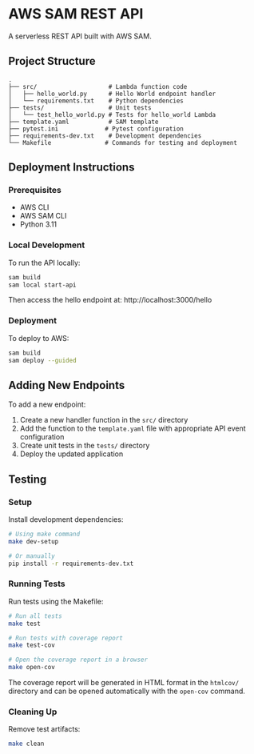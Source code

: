# AWS SAM REST API

A serverless REST API built with AWS SAM.

## Project Structure

```
.
├── src/                    # Lambda function code
│   ├── hello_world.py      # Hello World endpoint handler
│   └── requirements.txt    # Python dependencies
├── tests/                  # Unit tests
│   └── test_hello_world.py # Tests for hello_world Lambda
├── template.yaml           # SAM template
├── pytest.ini             # Pytest configuration
├── requirements-dev.txt    # Development dependencies
└── Makefile               # Commands for testing and deployment
```

## Deployment Instructions

### Prerequisites
- AWS CLI
- AWS SAM CLI
- Python 3.11

### Local Development

To run the API locally:

```bash
sam build
sam local start-api
```

Then access the hello endpoint at: http://localhost:3000/hello

### Deployment

To deploy to AWS:

```bash
sam build
sam deploy --guided
```

## Adding New Endpoints

To add a new endpoint:
1. Create a new handler function in the `src/` directory
2. Add the function to the `template.yaml` file with appropriate API event configuration
3. Create unit tests in the `tests/` directory
4. Deploy the updated application

## Testing

### Setup

Install development dependencies:

```bash
# Using make command
make dev-setup

# Or manually
pip install -r requirements-dev.txt
```

### Running Tests

Run tests using the Makefile:

```bash
# Run all tests
make test

# Run tests with coverage report
make test-cov

# Open the coverage report in a browser
make open-cov
```

The coverage report will be generated in HTML format in the `htmlcov/` directory and can be opened automatically with the `open-cov` command.

### Cleaning Up

Remove test artifacts:

```bash
make clean
```